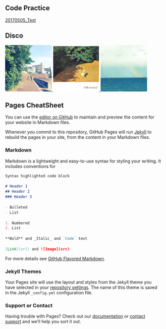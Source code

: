 ## Code Practice
[20170505_Test](p5Project/html/firstImpression.html)


## Disco

<a href="https://iruiruirumi.bandcamp.com/releases"> <img src="irumi.jpg" width="150"> </a>
<a href="https://memaimemaimemai.bandcamp.com/album/yokan"> <img src="memai.jpg" width="150"> </a>
<a href="https://furuikyushoku.bandcamp.com/releases"> <img src="furuiKyushoku.jpg" width="150"> </a>

## Pages CheatSheet

You can use the [editor on GitHub](https://github.com/TakafumiOyama/TakafumiOyama.github.io/edit/master/README.md) to maintain and preview the content for your website in Markdown files.

Whenever you commit to this repository, GitHub Pages will run [Jekyll](https://jekyllrb.com/) to rebuild the pages in your site, from the content in your Markdown files.

### Markdown

Markdown is a lightweight and easy-to-use syntax for styling your writing. It includes conventions for

```markdown
Syntax highlighted code block

# Header 1
## Header 2
### Header 3

- Bulleted
- List

1. Numbered
2. List

**Bold** and _Italic_ and `Code` text

[Link](url) and ![Image](src)
```

For more details see [GitHub Flavored Markdown](https://guides.github.com/features/mastering-markdown/).

### Jekyll Themes

Your Pages site will use the layout and styles from the Jekyll theme you have selected in your [repository settings](https://github.com/TakafumiOyama/TakafumiOyama.github.io/settings). The name of this theme is saved in the Jekyll `_config.yml` configuration file.

### Support or Contact

Having trouble with Pages? Check out our [documentation](https://help.github.com/categories/github-pages-basics/) or [contact support](https://github.com/contact) and we’ll help you sort it out.
